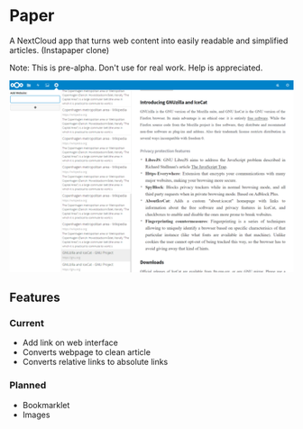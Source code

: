 # Paper
A NextCloud app that turns web content into easily readable and simplified articles. (Instapaper clone)

Note: This is pre-alpha. Don't use for real work. Help is appreciated.

![](https://github.com/andreasjacobsen93/Paper/raw/master/screenshot.PNG)

## Features

### Current
* Add link on web interface
* Converts webpage to clean article
* Converts relative links to absolute links

### Planned
* Bookmarklet
* Images
